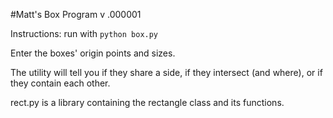 #Matt's Box Program v .000001

Instructions: run with `python box.py`

Enter the boxes' origin points and sizes.

The utility will tell you if they share a side, if they intersect (and where), or if they contain each other.

rect.py is a library containing the rectangle class and its functions.

